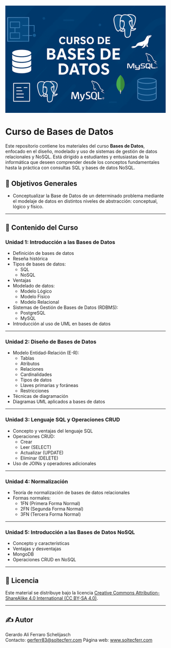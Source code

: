 <p align="center">
  <img src="resources/banner.png" alt="Curso de Bases de Datos" width="600"/>
</p>


# Curso de Bases de Datos

Este repositorio contiene los materiales del curso **Bases de Datos**, enfocado en el diseño, modelado y uso de sistemas de gestión de datos relacionales y NoSQL. Está dirigido a estudiantes y entusiastas de la informática que deseen comprender desde los conceptos fundamentales hasta la práctica con consultas SQL y bases de datos NoSQL.

## 🎯 Objetivos Generales

- Conceptualizar la Base de Datos de un determinado problema mediante el modelaje de datos en distintos niveles de abstracción: conceptual, lógico y físico.

---

## 🧠 Contenido del Curso

### Unidad 1: Introducción a las Bases de Datos

- Definición de bases de datos  
- Reseña histórica  
- Tipos de bases de datos:  
  - SQL  
  - NoSQL  
- Ventajas  
- Modelado de datos:  
  - Modelo Lógico  
  - Modelo Físico  
  - Modelo Relacional  
- Sistemas de Gestión de Bases de Datos (RDBMS):  
  - PostgreSQL  
  - MySQL  
- Introducción al uso de UML en bases de datos

---

### Unidad 2: Diseño de Bases de Datos

- Modelo Entidad-Relación (E-R):  
  - Tablas  
  - Atributos  
  - Relaciones  
  - Cardinalidades  
  - Tipos de datos  
  - Llaves primarias y foráneas  
  - Restricciones  
- Técnicas de diagramación  
- Diagramas UML aplicados a bases de datos

---

### Unidad 3: Lenguaje SQL y Operaciones CRUD

- Concepto y ventajas del lenguaje SQL  
- Operaciones CRUD:  
  - Crear  
  - Leer (SELECT)  
  - Actualizar (UPDATE)  
  - Eliminar (DELETE)  
- Uso de JOINs y operadores adicionales

---

### Unidad 4: Normalización

- Teoría de normalización de bases de datos relacionales  
- Formas normales:  
  - 1FN (Primera Forma Normal)  
  - 2FN (Segunda Forma Normal)  
  - 3FN (Tercera Forma Normal)

---

### Unidad 5: Introducción a las Bases de Datos NoSQL

- Concepto y características  
- Ventajas y desventajas  
- MongoDB  
- Operaciones CRUD en NoSQL

---

## 📘 Licencia

Este material se distribuye bajo la licencia [Creative Commons Attribution-ShareAlike 4.0 International (CC BY-SA 4.0)](https://creativecommons.org/licenses/by-sa/4.0/deed.es).

---

## ✍️ Autor

Gerardo Alí Ferraro Schelijasch  
Contacto: gerferr83@soltecferr.com
Página web: www.soltecferr.com
